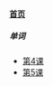 
#### [首页](?file=首页 "返回首页")

##### 单词
- [第4课](?file=0001-单词/0001-第4课 "第4课")
- [第5课](?file=0001-单词/0002-第5课 "第5课")
